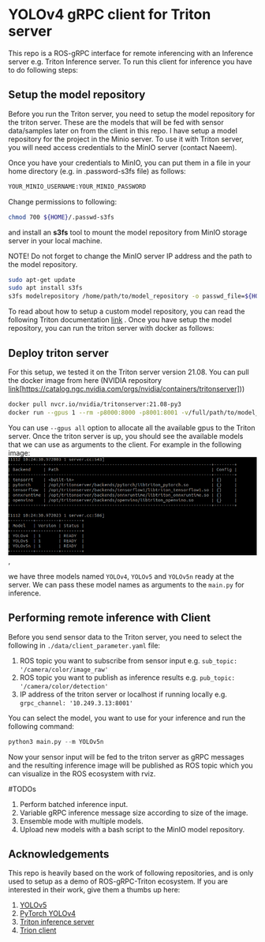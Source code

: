 # YOLOv4 gRPC client for Triton server 

This repo is a ROS-gRPC interface for remote inferencing with an Inference server e.g. Triton Inference server.
To run this client for inference you have to do following steps:

## Setup the model repository
Before you run the Triton server, you need to setup the model repository for the triton server. These are the models that will be fed with sensor data/samples
later on from the client in this repo. I have setup a model repository for the project in the Minio server. To use it with Triton server, you will need 
access credentials to the MinIO server (contact Naeem).

Once you have your credentials to MinIO, you can put them in a file in your home directory (e.g. in .password-s3fs file) as follows:
```bash
YOUR_MINIO_USERNAME:YOUR_MINIO_PASSWORD
```
Change permissions to following:
```bash
chmod 700 ${HOME}/.passwd-s3fs
```

and install an **s3fs** tool to mount the model repository from MinIO storage server in your local machine.

NOTE! Do not forget to change the MinIO server IP address and the path to the model repository. 
```bash
sudo apt-get update
sudo apt install s3fs
s3fs modelrepository /home/path/to/model_repository -o passwd_file=${HOME}/.passwd-s3fs -o url=http://MINIO_SERVER_IP:9000 -o use_path_request_style -o allow_other
```
To read about how to setup a custom model repository, you can read the following Triton documentation [link](https://github.com/triton-inference-server/server/blob/main/docs/model_repository.md) .
Once you have setup the model repository, you can run the triton server with docker as follows:
## Deploy triton server
For this setup, we tested it on the Triton server version 21.08. You can pull the docker image from here (NVIDIA repository [link](https://catalog.ngc.nvidia.com/orgs/nvidia/containers/tritonserver)[https://catalog.ngc.nvidia.com/orgs/nvidia/containers/tritonserver]))
```bash
docker pull nvcr.io/nvidia/tritonserver:21.08-py3
docker run --gpus 1 --rm -p8000:8000 -p8001:8001 -v/full/path/to/model_repository:/models nvcr.io/nvidia/tritonserver:21.08-py3 tritonserver --model-repository=/models
```
You can use `--gpus all` option to allocate all the available gpus to the Triton server. Once the triton server is up, you should see the available 
models that we can use as arguments to the client. For example in the following image:![image](./docs/images/model_repo_ready.png), 

we have three models named `YOLOv4`, `YOLOv5` and `YOLOv5n` ready at the server.
We can pass these model names as arguments to the `main.py` for inference.
## Performing remote inference with Client 

Before you send sensor data to the Triton server, you need to select the following in `./data/client_parameter.yaml` file: 

1. ROS topic you want to subscribe from sensor input e.g. `sub_topic: '/camera/color/image_raw'`
2. ROS topic you want to publish as inference results e.g. `pub_topic: '/camera/color/detection'`
3. IP address of the triton server or localhost if running locally e.g. `grpc_channel: '10.249.3.13:8001'`

You can select the model, you want to use for your inference and run the following command:

```python
python3 main.py --m YOLOv5n
```
Now your sensor input will be fed to the triton server as gRPC messages and the resulting inference image will be published as ROS topic which you can 
visualize in the ROS ecosystem with rviz. 

#TODOs
1. Perform batched inference input.
2. Variable gRPC inference message size according to size of the image.
3. Ensemble mode with multiple models. 
4. Upload new models with a bash script to the MinIO model repository. 

## Acknowledgements

This repo is heavily based on the work of following repositories, and is only used to setup as a demo of ROS-gRPC-Triton ecosystem. 
If you are interested in their work, give them a thumbs up here:

1. [YOLOv5](https://github.com/ultralytics/yolov5) 
2. [PyTorch YOLOv4](https://github.com/Tianxiaomo/pytorch-YOLOv4)
3. [Triton inference server](https://github.com/triton-inference-server/server)
4. [Trion client](https://github.com/triton-inference-server/client)


